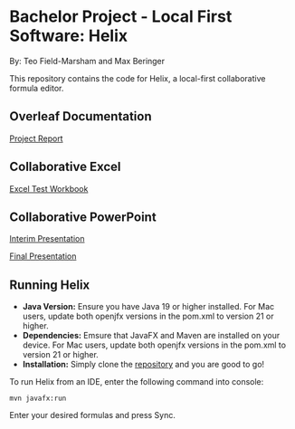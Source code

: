 # Bachelor Project - Local First Software: Helix

By: Teo Field-Marsham and Max Beringer

This repository contains the code for Helix, a local-first collaborative formula editor. 

## Overleaf Documentation

[Project Report](https://www.overleaf.com/2968874965fdprxthnpqbr#ff6834)

## Collaborative Excel

[Excel Test Workbook](https://universitaetstgallen-my.sharepoint.com/:x:/g/personal/max_beringer_student_unisg_ch/EWATbIVhY_hEq_wKv-lx8YcB2wLVMEke4HgILwN57KLkpQ)

## Collaborative PowerPoint

[Interim Presentation](https://universitaetstgallen-my.sharepoint.com/:p:/r/personal/max_beringer_student_unisg_ch/Documents/Bachelor%20Project%20Intermediate%20Presentation.pptx?d=w98b06545af7f49df8a84e3db3f0b2479&csf=1&web=1&e=gQvzW2)

[Final Presentation](https://universitaetstgallen-my.sharepoint.com/:p:/g/personal/max_beringer_student_unisg_ch/EadM1u0wA_tBsbWMr-V6wo0B91tJZ1FfATZ6ulsmRYd9Fg?email=teo.field-marsham%40student.unisg.ch&e=aBtwLJ)

## Running Helix

- **Java Version:** Ensure you have Java 19 or higher installed. For Mac users, update both openjfx versions in the pom.xml to version 21 or higher.
- **Dependencies:** Emsure that JavaFX and Maven are installed on your device. For Mac users, update both openjfx versions in the pom.xml to version 21 or higher.
- **Installation:** Simply clone the [repository](https://github.com/Maxinio-berincini/HSG-HS24-Bachelor_Project) and you are good to go! 

To run Helix from an IDE, enter the following command into console:

    mvn javafx:run
    
Enter your desired formulas and press Sync.
